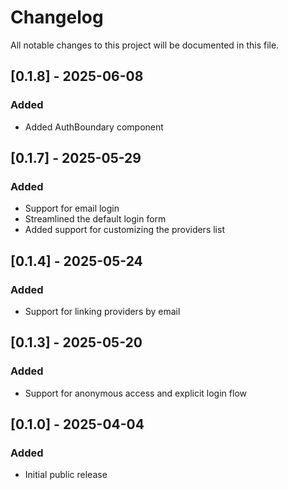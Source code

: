 # Changelog

All notable changes to this project will be documented in this file.

## [0.1.8] - 2025-06-08

### Added
- Added AuthBoundary component

## [0.1.7] - 2025-05-29

### Added
- Support for email login
- Streamlined the default login form
- Added support for customizing the providers list

## [0.1.4] - 2025-05-24

### Added
- Support for linking providers by email

## [0.1.3] - 2025-05-20

### Added
- Support for anonymous access and explicit login flow

## [0.1.0] - 2025-04-04

### Added
- Initial public release
